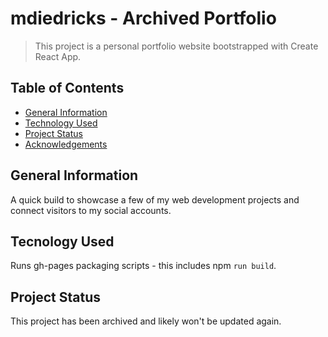 # mdiedricks - Archived Portfolio
> This project is a personal portfolio website bootstrapped with Create React App.

## Table of Contents
* [General Information](#general-information)
* [Technology Used](#technology-used)
* [Project Status](#project-status)
* [Acknowledgements](#acknowledgements)

## General Information
A quick build to showcase a few of my web development projects and connect visitors to my social accounts.

## Tecnology Used
Runs gh-pages packaging scripts - this includes npm `run build`.

## Project Status
This project has been archived and likely won't be updated again.

